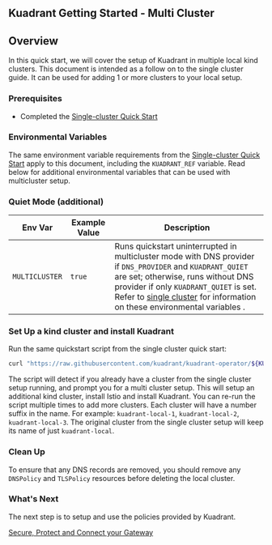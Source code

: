 ## Kuadrant Getting Started - Multi Cluster

## Overview

In this quick start, we will cover the setup of Kuadrant in multiple local kind clusters.
This document is intended as a follow on to the single cluster guide.
It can be used for adding 1 or more clusters to your local setup.

### Prerequisites

- Completed the [Single-cluster Quick Start](./getting-started-single-cluster.md)

### Environmental Variables

The same environment variable requirements from the [Single-cluster Quick Start](./getting-started-single-cluster.md) apply to this document,
including the `KUADRANT_REF` variable. Read below for additional environmental variables that can be used with multicluster setup. 

### Quiet Mode (additional)

| Env Var | Example Value | Description |
|---------|---------------|-------------|
| `MULTICLUSTER` | `true` | Runs quickstart uninterrupted in multicluster mode with DNS provider if `DNS_PROVIDER` and `KUADRANT_QUIET` are set; otherwise, runs without DNS provider if only `KUADRANT_QUIET` is set. Refer to [single cluster](getting-started-single-cluster.md) for information on these environmental variables . |

### Set Up a kind cluster and install Kuadrant

Run the same quickstart script from the single cluster quick start:

```bash
curl "https://raw.githubusercontent.com/kuadrant/kuadrant-operator/${KUADRANT_REF}/hack/quickstart-setup.sh" | bash
```

The script will detect if you already have a cluster from the single cluster setup running, and prompt you for a multi cluster setup.
This will setup an additional kind cluster, install Istio and install Kuadrant.
You can re-run the script multiple times to add more clusters.
Each cluster will have a number suffix in the name. For example: `kuadrant-local-1`, `kuadrant-local-2`, `kuadrant-local-3`.
The original cluster from the single cluster setup will keep its name of just `kuadrant-local`.

### Clean Up

To ensure that any DNS records are removed, you should remove any `DNSPolicy` and `TLSPolicy` resources before deleting the local cluster.

### What's Next

The next step is to setup and use the policies provided by Kuadrant. 

[Secure, Protect and Connect your Gateway](kuadrant-operator/doc/user-guides/secure-protect-connect.md)
